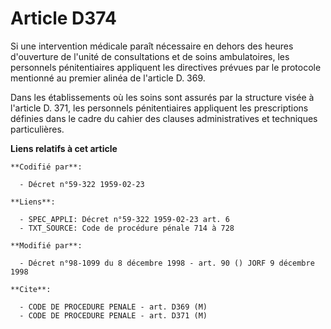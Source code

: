 # Article D374

Si une intervention médicale paraît nécessaire en dehors des heures d'ouverture de l'unité de consultations et de soins
ambulatoires, les personnels pénitentiaires appliquent les directives prévues par le protocole mentionné au premier alinéa de
l'article D. 369.

Dans les établissements où les soins sont assurés par la structure visée à l'article D. 371, les personnels pénitentiaires
appliquent les prescriptions définies dans le cadre du cahier des clauses administratives et techniques particulières.

**Liens relatifs à cet article**

	**Codifié par**:

	  - Décret n°59-322 1959-02-23

	**Liens**:

	  - SPEC_APPLI: Décret n°59-322 1959-02-23 art. 6
	  - TXT_SOURCE: Code de procédure pénale 714 à 728

	**Modifié par**:

	  - Décret n°98-1099 du 8 décembre 1998 - art. 90 () JORF 9 décembre 1998

	**Cite**:

	  - CODE DE PROCEDURE PENALE - art. D369 (M)
	  - CODE DE PROCEDURE PENALE - art. D371 (M)
